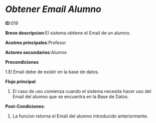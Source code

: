 # *Obtener Email Alumno*

**ID**:019

**Breve descripcion**:El sistema obtiene el Email de un alumno.

**Acotres principales**:Profesor

**Actores secundarios**:Alumno

**Precondiciones**

1.El Email debe de existir en la base de datos.

**Flujo principal**

1. El caso de uso comienza cuando el sistema necesita hacer uso del Email del  alumno que se encuentra en la Base de Datos.

**Post-Condiciones**:

1. La funcion retorna el Email del alumno introducido anteriormente.


